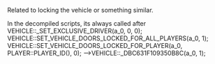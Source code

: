 Related to locking the vehicle or something similar.

In the decompiled scripts, its always called after
VEHICLE::_SET_EXCLUSIVE_DRIVER(a_0, 0, 0);
VEHICLE::SET_VEHICLE_DOORS_LOCKED_FOR_ALL_PLAYERS(a_0, 1);
VEHICLE::SET_VEHICLE_DOORS_LOCKED_FOR_PLAYER(a_0, PLAYER::PLAYER_ID(), 0);
-->VEHICLE::_DBC631F109350B8C(a_0, 1);